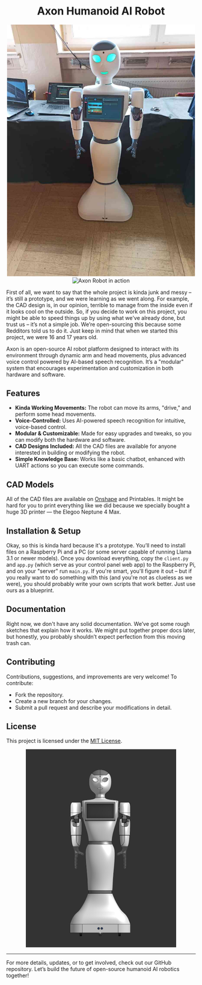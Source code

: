<div align="center">
  <h1>Axon Humanoid AI Robot</h1>
  <img src="/.github/1.jpg" alt="Axon Robot" width="500"/>
  <img src="/.github/axongif1.gif" alt="Axon Robot in action" width="500"/>
</div>

First of all, we want to say that the whole project is kinda junk and messy – it’s still a prototype, and we were learning as we went along. For example, the CAD design is, in our opinion, terrible to manage from the inside even if it looks cool on the outside. So, if you decide to work on this project, you might be able to speed things up by using what we've already done, but trust us – it’s not a simple job. We’re open-sourcing this because some Redditors told us to do it. Just keep in mind that when we started this project, we were 16 and 17 years old.

Axon is an open-source AI robot platform designed to interact with its environment through dynamic arm and head movements, plus advanced voice control powered by AI-based speech recognition. It’s a "modular" system that encourages experimentation and customization in both hardware and software.

## Features

- **Kinda Working Movements:** The robot can move its arms, "drive," and perform some head movements.
- **Voice-Controlled:** Uses AI-powered speech recognition for intuitive, voice-based control.
- **Modular & Customizable:** Made for easy upgrades and tweaks, so you can modify both the hardware and software.
- **CAD Designs Included:** All the CAD files are available for anyone interested in building or modifying the robot.
- **Simple Knowledge Base:** Works like a basic chatbot, enhanced with UART actions so you can execute some commands.

## CAD Models

All of the CAD files are available on [Onshape](https://cad.onshape.com/documents/940cdfcdb0dfad6e1a4b6d02/w/9cf2ed19ea888e5cc5dfd799/e/9b8e8ab3c406b01155d91643) and Printables. It might be hard for you to print everything like we did because we specially bought a huge 3D printer — the Elegoo Neptune 4 Max.

## Installation & Setup

Okay, so this is kinda hard because it's a prototype. You’ll need to install files on a Raspberry Pi and a PC (or some server capable of running Llama 3.1 or newer models). Once you download everything, copy the `client.py` and `app.py` (which serve as your control panel web app) to the Raspberry Pi, and on your "server" run `main.py`. If you're smart, you'll figure it out – but if you really want to do something with this (and you're not as clueless as we were), you should probably write your own scripts that work better. Just use ours as a blueprint.

## Documentation

Right now, we don't have any solid documentation. We’ve got some rough sketches that explain how it works. We might put together proper docs later, but honestly, you probably shouldn’t expect perfection from this moving trash can.

## Contributing

Contributions, suggestions, and improvements are very welcome! To contribute:

- Fork the repository.
- Create a new branch for your changes.
- Submit a pull request and describe your modifications in detail.

## License

This project is licensed under the [MIT License](LICENSE).

<div align="center">
  <img src="/.github/2.jpg" alt="Axon CAD Design" width="400"/>
</div>

---

For more details, updates, or to get involved, check out our GitHub repository. Let’s build the future of open-source humanoid AI robotics together!
